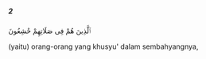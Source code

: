 ##### 2

<span class="ayah">ٱلَّذِينَ هُمْ فِى صَلَاتِهِمْ خَٰشِعُونَ</span>

<span class="ayah_translation">(yaitu) orang-orang yang khusyu' dalam sembahyangnya,</span>
